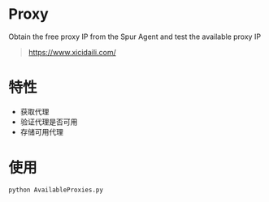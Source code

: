 # Proxy
Obtain the free proxy IP from the Spur Agent and test the available proxy IP
 >https://www.xicidaili.com/

# 特性
* 获取代理
* 验证代理是否可用
* 存储可用代理

# 使用
`python AvailableProxies.py`

